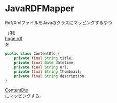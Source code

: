 # JavaRDFMapper

Rdf/XmlファイルをJavaのクラスにマッピングするやつ

（例）  
[hoge.rdf](https://github.com/NSC-HikaruSaito/MyNotes/blob/main/JavaRDFMapper/hoge.rdf)  
を  
```java
public class ContentDto {
    private final String title;
    private final Date datetime;
    private final String url;
    private final String thumbnail;
    private final String description;
}
```
[ContentDto](https://github.com/NSC-HikaruSaito/MyNotes/blob/main/JavaRDFMapper/src/sample/ContentDto.java)  
にマッピングする。
